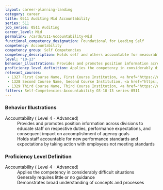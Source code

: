 ```yaml
---
layout: career-planning-landing
category: career
title: 0511 Auditing Mid Accountability
series: 511
job_series: 0511 Auditing
career_level: Mid
permalink: /cards/511-Accountability-Mid
functional_competency_designation: Foundational for Leading Self
competency: Accountability
competency_group: Self Competencies
competency_description: Holds self and others accountable for measurable high-quality, timely, and cost-effective results; determines objectives, sets priorities, and delegates work; accepts responsibility for mistakes; complies with established control systems and rules
level: "10-13"
behavior_illustrations: Provides and promotes position information across divisions to educate staff on respective duties, performance expectations, and consequent impact on accomplishment of agency goals ? Holds staff accountable for new performance standards and expectations by taking action with employees not meeting standards
proficiency_level_definition: Applies the competency in considerably difficult situations ? Generally requires little or no guidance ? Demonstrates broad understanding of concepts and processes
relevant_courses: 
 - 1327 First Course Name, First Course Institution, <a href="https://www.cfo.gov">www.cfo.gov</a>
 - 1328 Second Course Name, Second Course Institution, <a href="https://www.cfo.gov">www.cfo.gov</a>
 - 1329 Third Course Name, Third Course Institution, <a href="https://www.cfo.gov">www.cfo.gov</a>
filters: Self-Competencies-Accountability GS-10-13 series-0511
---
```


<div class="desktop:grid-col-6 margin-y-205">
  <div class="border-top-05 bg-white padding-2 shadow-5 height-full members-hover border-1px border-gray-30 border-top-orange radius-lg">
    <h3>Behavior Illustrations</h3>
    <dl class="text-base"><dt>Accountability ( Level 4 - Advanced)</dt><dd>Provides and promotes position information across divisions to educate staff on respective duties, performance expectations, and consequent impact on accomplishment of agency goals </dd><dd> Holds staff accountable for new performance standards and expectations by taking action with employees not meeting standards</dd></dl>
  </div>
</div>
<div class="desktop:grid-col-6 margin-y-205">
  <div class="border-top-05 bg-white padding-2 shadow-5 height-full members-hover border-1px border-gray-30 border-top-orange radius-lg">
    <h3>Proficiency Level Definition</h3>
    <dl class="text-base"><dt>Accountability ( Level 4 - Advanced)</dt><dd>Applies the competency in considerably difficult situations </dd><dd> Generally requires little or no guidance </dd><dd> Demonstrates broad understanding of concepts and processes</dd></dl>
  </div>
</div>